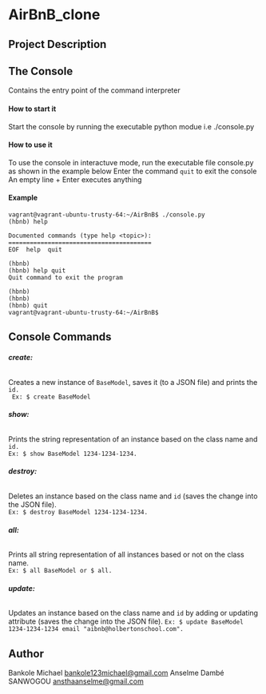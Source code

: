 # **AirBnB_clone**

## **Project Description**

## **The Console**
Contains the entry point of the command interpreter

#### **How to start it**
Start the console by running the executable python modue i.e ./console.py

#### **How to use it**
To use the console in interactuve mode, run the executable file console.py as shown in the example below
Enter the command `quit` to exit the console
An empty line + Enter executes anything

#### **Example**
```
vagrant@vagrant-ubuntu-trusty-64:~/AirBnB$ ./console.py
(hbnb) help

Documented commands (type help <topic>):
========================================
EOF  help  quit

(hbnb)
(hbnb) help quit
Quit command to exit the program

(hbnb) 
(hbnb) 
(hbnb) quit 
vagrant@vagrant-ubuntu-trusty-64:~/AirBnB$

```
## **Console Commands**                                                                                                            
###### **create:**                                                                                                             
Creates a new instance of `BaseModel`, saves it (to a JSON file) and prints the `id.`                                      
``` Ex: $ create BaseModel```       

###### **show:**                                                                                                               
Prints the string representation of an instance based on the class name and `id.`                                          
```Ex: $ show BaseModel 1234-1234-1234.```   
                                                                              
###### **destroy:**                                                                                                        
Deletes an instance based on the class name and `id` (saves the change into the JSON file).                                
```Ex: $ destroy BaseModel 1234-1234-1234.```   

###### **all:**                                                                                                          
Prints all string representation of all instances based or not on the class name.                                          
```Ex: $ all BaseModel or $ all.```     
                                                                                   
###### **update:**                                                                                                        
Updates an instance based on the class name and `id` by adding or updating attribute (saves the change into the JSON file).
```Ex: $ update BaseModel 1234-1234-1234 email "aibnb@holbertonschool.com".```                                             

## **Author**

Bankole Michael <bankole123michael@gmail.com>
Anselme Dambé SANWOGOU <ansthaanselme@gmail.com>
